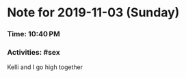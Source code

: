 # Note for 2019-11-03 (Sunday)
### Time: 10:40 PM
### Activities: #sex

Kelli and I go high together

